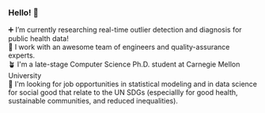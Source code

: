 ### Hello! 👋 

➕ I’m currently researching real-time outlier detection and diagnosis for public health data!  
🌟 I work with an awesome team of engineers and quality-assurance experts.  
🪴 I'm a late-stage Computer Science Ph.D. student at Carnegie Mellon University   
👀 I'm looking for job opportunities in statistical modeling and in data science for social good that relate to the UN SDGs (especiallly for good health, sustainable communities, and reduced inequalities). 


